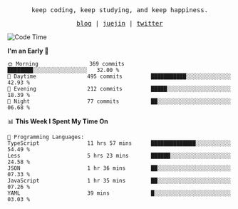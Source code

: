 <p align="center">
  <samp>
    <span>keep coding, keep studying, and keep happiness.</span>
  </samp>
</p>

<p align="center">
  <samp>
    <a href="https://deweyou.me">blog</a>  |
    <a href="https://juejin.cn/user/4309700183594366">juejin</a> |
    <a href="https://twitter.com/ouduidui">twitter</a>
  </samp>
</p>

<!--START_SECTION:waka-->
![Code Time](http://img.shields.io/badge/Code%20Time-5%2C392%20hrs%2050%20mins-blue)

**I'm an Early 🐤** 

```text
🌞 Morning                369 commits         ████████░░░░░░░░░░░░░░░░░   32.00 % 
🌆 Daytime                495 commits         ███████████░░░░░░░░░░░░░░   42.93 % 
🌃 Evening                212 commits         █████░░░░░░░░░░░░░░░░░░░░   18.39 % 
🌙 Night                  77 commits          ██░░░░░░░░░░░░░░░░░░░░░░░   06.68 % 
```


📊 **This Week I Spent My Time On** 

```text
💬 Programming Languages: 
TypeScript               11 hrs 57 mins      ██████████████░░░░░░░░░░░   54.49 % 
Less                     5 hrs 23 mins       ██████░░░░░░░░░░░░░░░░░░░   24.58 % 
JSON                     1 hr 36 mins        ██░░░░░░░░░░░░░░░░░░░░░░░   07.33 % 
JavaScript               1 hr 35 mins        ██░░░░░░░░░░░░░░░░░░░░░░░   07.26 % 
YAML                     39 mins             █░░░░░░░░░░░░░░░░░░░░░░░░   03.03 % 
```


<!--END_SECTION:waka-->
